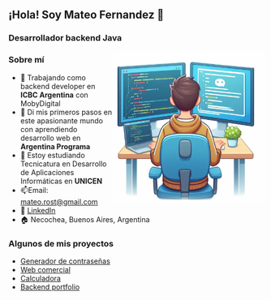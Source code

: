 ## ¡Hola! Soy Mateo Fernandez 👋
### Desarrollador backend Java
<img align="right" alt="GIF" src="https://raw.githubusercontent.com/mateoymichis/mateoymichis/main/_7546409d-adff-42a6-ad99-f4c6481c0cb5.jpeg" width="300"/>

<h3>Sobre mí</h3>

- 💼 Trabajando como backend developer en **ICBC Argentina** con MobyDigital
- 👞 Di mis primeros pasos en este apasionante mundo con aprendiendo desarrollo web en **Argentina Programa**
- 🌱 Estoy estudiando Tecnicatura en Desarrollo de Aplicaciones Informáticas en **UNICEN**
- 📫Email: mateo.rost@gmail.com
- 💼 <a  href="https://www.linkedin.com/in/emanuelmateofernandez/" target="_blank">LinkedIn</a>
- 🏠 Necochea, Buenos Aires, Argentina



<h3>Algunos de mis proyectos</h3>

- <a  href="https://symphonious-platypus-cf7068.netlify.app/" target="_blank">Generador de contraseñas</a>
- <a  href="https://elaborate-sorbet-7483c1.netlify.app/" target="_blank">Web comercial</a>
- <a href="https://extraordinary-snickerdoodle-d979d2.netlify.app/" target="_blank">Calculadora</a>
- <a href="https://github.com/mateoymichis/portfolio-bakend/tree/master/mateofernandez" target="_blank">Backend portfolio</a>
